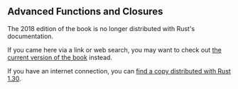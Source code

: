 ## Advanced Functions and Closures

The 2018 edition of the book is no longer distributed with Rust's documentation.

If you came here via a link or web search, you may want to check out [the current
version of the book](../ch20-05-advanced-functions-and-closures.html) instead.

If you have an internet connection, you can [find a copy distributed with
Rust
1.30](https://doc.rust-lang.org/1.30.0/book/2018-edition/ch19-05-advanced-functions-and-closures.html).
